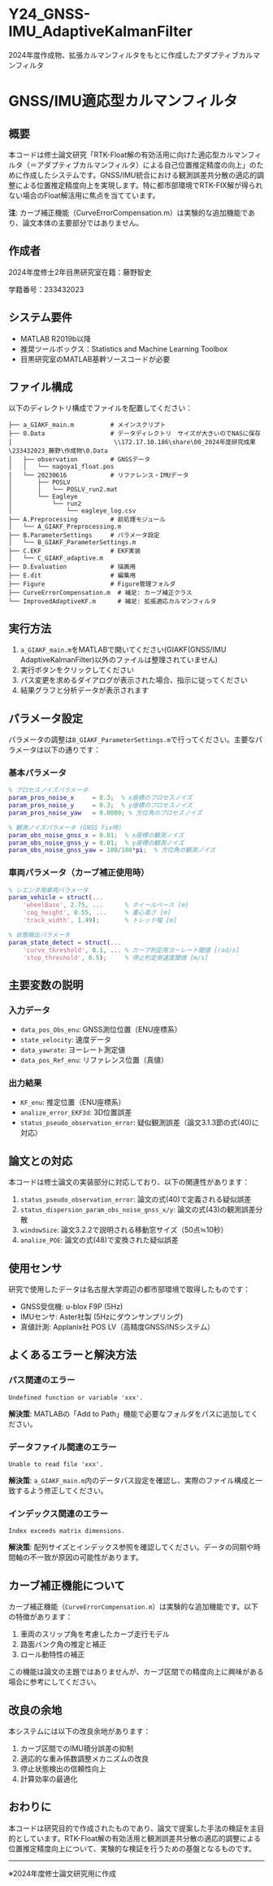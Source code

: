 # Y24_GNSS-IMU_AdaptiveKalmanFilter
2024年度作成物、拡張カルマンフィルタをもとに作成したアダプティブカルマンフィルタ

# GNSS/IMU適応型カルマンフィルタ

## 概要

本コードは修士論文研究「RTK-Float解の有効活用に向けた適応型カルマンフィルタ（＝アダプティブカルマンフィルタ）による自己位置推定精度の向上」のために作成したシステムです。GNSS/IMU統合における観測誤差共分散の適応的調整による位置推定精度向上を実現します。特に都市部環境でRTK-FIX解が得られない場合のFloat解活用に焦点を当てています。

**注**: カーブ補正機能（CurveErrorCompensation.m）は実験的な追加機能であり、論文本体の主要部分ではありません。

## 作成者

2024年度修士2年目黒研究室在籍：藤野智史

学籍番号：233432023

## システム要件

- MATLAB R2019b以降
- 推奨ツールボックス：Statistics and Machine Learning Toolbox
- 目黒研究室のMATLAB基幹ソースコードが必要

## ファイル構成

以下のディレクトリ構成でファイルを配置してください：
```
├── a_GIAKF_main.m          # メインスクリプト
├── 0.Data                  # データディレクトリ　サイズが大きいのでNASに保存
│                            \\172.17.10.186\share\00_2024年度研究成果\233432023_藤野\作成物\0.Data
│   ├── observation         # GNSSデータ
│   │   └── nagoya1_float.pos
│   └── 20230616            # リファレンス・IMUデータ
│       ├── POSLV
│       │   └── POSLV_run2.mat
│       └── Eagleye
│           └── run2
│               └── eagleye_log.csv
├── A.Preprocessing         # 前処理モジュール
│   └── A_GIAKF_Preprocessing.m
├── B.ParameterSettings     # パラメータ設定
│   └── B_GIAKF_ParameterSettings.m
├── C.EKF                   # EKF実装
│   └── C_GIAKF_adaptive.m
├── D.Evaluation            # 描画用
├── E.dit                   # 編集用
├── Figure                  # Figure管理フォルダ
├── CurveErrorCompensation.m  # 補足: カーブ補正クラス
└── ImprovedAdaptiveKF.m      # 補足: 拡張適応カルマンフィルタ

```

## 実行方法

1. `a_GIAKF_main.m`をMATLABで開いてください(GIAKF(GNSS/IMU AdaptiveKalmanFilter)以外のファイルは整理されていません)
2. 実行ボタンをクリックしてください
3. パス変更を求めるダイアログが表示された場合、指示に従ってください
4. 結果グラフと分析データが表示されます

## パラメータ設定

パラメータの調整は`B_GIAKF_ParameterSettings.m`で行ってください。主要なパラメータは以下の通りです：

### 基本パラメータ
```matlab
% プロセスノイズパラメータ
param_pros_noise_x     = 0.3;  % x座標のプロセスノイズ
param_pros_noise_y     = 0.3;  % y座標のプロセスノイズ
param_pros_noise_yaw   = 0.0009; % 方位角のプロセスノイズ

% 観測ノイズパラメータ (GNSS Fix時)
param_obs_noise_gnss_x = 0.01;  % x座標の観測ノイズ
param_obs_noise_gnss_y = 0.01;  % y座標の観測ノイズ
param_obs_noise_gnss_yaw = 100/180*pi;  % 方位角の観測ノイズ
```

### 車両パラメータ（カーブ補正使用時）
```matlab
% シエンタ用車両パラメータ
param_vehicle = struct(...
    'wheelBase', 2.75, ...      % ホイールベース [m]
    'cog_height', 0.55, ...     % 重心高さ [m]
    'track_width', 1.49);       % トレッド幅 [m]

% 状態検出パラメータ
param_state_detect = struct(...
    'curve_threshold', 0.1, ... % カーブ判定用ヨーレート閾値 [rad/s]
    'stop_threshold', 0.5);     % 停止判定用速度閾値 [m/s]
```

## 主要変数の説明

### 入力データ
- `data_pos_Obs_enu`: GNSS測位位置（ENU座標系）
- `state_velocity`: 速度データ
- `data_yawrate`: ヨーレート測定値
- `data_pos_Ref_enu`: リファレンス位置（真値）

### 出力結果
- `KF_enu`: 推定位置（ENU座標系）
- `analize_error_EKF3d`: 3D位置誤差
- `status_pseudo_observation_error`: 疑似観測誤差（論文3.1.3節の式(40)に対応）

## 論文との対応

本コードは修士論文の実装部分に対応しており、以下の関連性があります：

1. `status_pseudo_observation_error`: 論文の式(40)で定義される疑似誤差
2. `status_dispersion_param_obs_noise_gnss_x/y`: 論文の式(43)の観測誤差分散
3. `windowSize`: 論文3.2.2で説明される移動窓サイズ（50点≒10秒）
4. `analize_POE`: 論文の式(48)で変換された疑似誤差

## 使用センサ

研究で使用したデータは名古屋大学周辺の都市部環境で取得したものです：
- GNSS受信機: u-blox F9P (5Hz)
- IMUセンサ: Aster社製 (5Hzにダウンサンプリング)
- 真値計測: Applanix社 POS LV（高精度GNSS/INSシステム）

## よくあるエラーと解決方法

### パス関連のエラー
```
Undefined function or variable 'xxx'.
```
**解決策**: MATLABの「Add to Path」機能で必要なフォルダをパスに追加してください。

### データファイル関連のエラー
```
Unable to read file 'xxx'.
```
**解決策**: `a_GIAKF_main.m`内のデータパス設定を確認し、実際のファイル構成と一致するよう修正してください。

### インデックス関連のエラー
```
Index exceeds matrix dimensions.
```
**解決策**: 配列サイズとインデックス参照を確認してください。データの同期や時間軸の不一致が原因の可能性があります。

## カーブ補正機能について

カーブ補正機能（`CurveErrorCompensation.m`）は実験的な追加機能です。以下の特徴があります：

1. 車両のスリップ角を考慮したカーブ走行モデル
2. 路面バンク角の推定と補正
3. ロール動特性の補正

この機能は論文の主題ではありませんが、カーブ区間での精度向上に興味がある場合に参考にしてください。

## 改良の余地

本システムには以下の改良余地があります：

1. カーブ区間でのIMU積分誤差の抑制
2. 適応的な重み係数調整メカニズムの改良
3. 停止状態検出の信頼性向上
4. 計算効率の最適化

## おわりに

本コードは研究目的で作成されたものであり、論文で提案した手法の検証を主目的としています。RTK-Float解の有効活用と観測誤差共分散の適応的調整による位置推定精度向上について、実験的な検証を行うための基盤となるものです。

---
※2024年度修士論文研究用に作成

